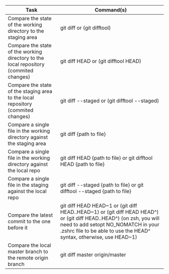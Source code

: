 Task | Command(s) 
--- | ---
Compare the state of the working directory to the staging area | git diff or (git difftool)
Compare the state of the working directory to the local repository (commited changes) | git diff HEAD or (git difftool HEAD)
Compare the state of the staging area to the local repository (commited changes) | git diff --staged or (git difftool --staged)
Compare a single file in the working directory against the staging area | git diff {path to file}
Compare a single file in the working directory against the local repo | git diff HEAD {path to file} or git difftool HEAD {path to file}
Compare a single file in the staging against the local repo | git diff --staged {path to file} or git difftool --staged {path to file}
Compare the latest commit to the one before it | git diff HEAD HEAD~1 or (git diff HEAD..HEAD~1) or (git diff HEAD HEAD^) or (git diff HEAD..HEAD^) (on zsh, you will need to add setopt NO_NOMATCH in your .zshrc file to be able to use the HEAD^ syntax, otherwise, use HEAD~1)
Compare the local master branch to the remote origin branch | git diff master origin/master
